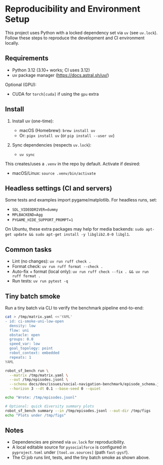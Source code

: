 # Reproducibility and Environment Setup

This project uses Python with a locked dependency set via `uv` (see `uv.lock`). Follow these steps to reproduce the development and CI environment locally.

## Requirements
- Python 3.12 (3.10+ works; CI uses 3.12)
- uv package manager (https://docs.astral.sh/uv/)

Optional (GPU):
- CUDA for `torch[cuda]` if using the `gpu` extra

## Install
1) Install uv (one-time):
   - macOS (Homebrew): `brew install uv`
   - Or: `pipx install uv` (or `pip install --user uv`)

2) Sync dependencies (respects `uv.lock`):
   - `uv sync`

This creates/uses a `.venv` in the repo by default. Activate if desired:
- macOS/Linux: `source .venv/bin/activate`

## Headless settings (CI and servers)
Some tests and examples import pygame/matplotlib. For headless runs, set:
- `SDL_VIDEODRIVER=dummy`
- `MPLBACKEND=Agg`
- `PYGAME_HIDE_SUPPORT_PROMPT=1`

On Ubuntu, these extra packages may help for media backends: `sudo apt-get update && sudo apt-get install -y libglib2.0-0 libgl1`.

## Common tasks
- Lint (no changes): `uv run ruff check .`
- Format check: `uv run ruff format --check .`
- Auto-fix + format (local only): `uv run ruff check --fix . && uv run ruff format .`
- Run tests: `uv run pytest -q`

## Tiny batch smoke
Run a tiny batch via CLI to verify the benchmark pipeline end-to-end:

```bash
cat > /tmp/matrix.yaml <<'YAML'
- id: ci-smoke-uni-low-open
  density: low
  flow: uni
  obstacle: open
  groups: 0.0
  speed_var: low
  goal_topology: point
  robot_context: embedded
  repeats: 1
YAML

robot_sf_bench run \
  --matrix /tmp/matrix.yaml \
  --out /tmp/episodes.jsonl \
  --schema docs/dev/issues/social-navigation-benchmark/episode_schema.json \
  --horizon 3 --dt 0.1 --base-seed 0 --quiet

echo "Wrote: /tmp/episodes.jsonl"

# Optional: quick diversity summary plots
robot_sf_bench summary --in /tmp/episodes.jsonl --out-dir /tmp/figs
echo "Plots under /tmp/figs"
```

## Notes
- Dependencies are pinned via `uv.lock` for reproducibility.
- A local editable source for `pysocialforce` is configured in `pyproject.toml` under `[tool.uv.sources]` (path `fast-pysf`).
- The CI job runs lint, tests, and the tiny batch smoke as shown above.

